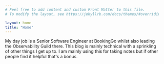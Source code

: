 ```yaml
---
# Feel free to add content and custom Front Matter to this file.
# To modify the layout, see https://jekyllrb.com/docs/themes/#overriding-theme-defaults

layout: home
title: "Home"
---
```


My day job is a Senior Software Engineer at BookingGo whilst also leading the Observability Guild there.
This blog is mainly technical with a sprinkling of other things I get up to.
I am mainly using this for taking notes but if other people find it helpful that's a bonus.

<div id="medium-widget"></div>
<script src="https://medium-widget.pixelpoint.io/widget.js"></script>
<script>MediumWidget.Init({renderTo: '#medium-widget', params: {"resource":"https://medium.com/@harryemartland","postsPerLine":2,"limit":6,"picture":"big","fields":["description","claps","publishAt"],"ratio":"landscape"}})
</script>
